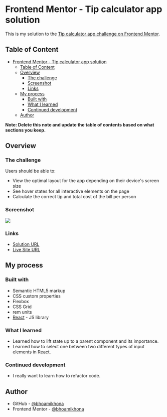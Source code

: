 # Frontend Mentor - Tip calculator app solution

This is my solution to the [Tip calculator app challenge on Frontend Mentor](https://www.frontendmentor.io/challenges/tip-calculator-app-ugJNGbJUX).

## Table of Content

- [Frontend Mentor - Tip calculator app solution](#frontend-mentor---tip-calculator-app-solution)
  - [Table of Content](#table-of-content)
  - [Overview](#overview)
    - [The challenge](#the-challenge)
    - [Screenshot](#screenshot)
    - [Links](#links)
  - [My process](#my-process)
    - [Built with](#built-with)
    - [What I learned](#what-i-learned)
    - [Continued development](#continued-development)
  - [Author](#author)

**Note: Delete this note and update the table of contents based on what sections you keep.**

## Overview

### The challenge

Users should be able to:

- View the optimal layout for the app depending on their device's screen size
- See hover states for all interactive elements on the page
- Calculate the correct tip and total cost of the bill per person

### Screenshot

![](./screenshot.jpg)

### Links

- [Solution URL](https://github.com/bhoamikhona/tip-calculator)
- [Live Site URL](https://tip-calculator-two-omega.vercel.app/)

## My process

### Built with

- Semantic HTML5 markup
- CSS custom properties
- Flexbox
- CSS Grid
- rem units
- [React](https://reactjs.org/) - JS library

### What I learned

- Learned how to lift state up to a parent component and its importance.
- Learned how to select one between two different types of input elements in React.

### Continued development

- I really want to learn how to refactor code.

## Author

- GitHub - [@bhoamikhona](https://github.com/bhoamikhona)
- Frontend Mentor - [@bhoamikhona](https://www.frontendmentor.io/profile/bhoamikhona)
